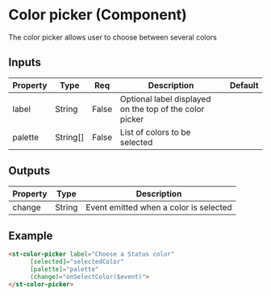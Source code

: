 # Color picker (Component)

   The color picker allows user to choose between several colors

## Inputs

| Property | Type     | Req   | Description                                             | Default |
| -------- | -------- | ----- | ------------------------------------------------------- | ------- |
| label    | String   | False | Optional label displayed on the top of the color picker |         |
| palette  | String[] | False | List of colors to be selected                           |         |

## Outputs

| Property | Type   | Description                            |
| -------- | ------ | -------------------------------------- |
| change   | String | Event emitted when a color is selected |

## Example


```html
<st-color-picker label="Choose a Status color"
      [selected]="selectedColor"
      [palette]="palette"
      (change)="onSelectColor($event)">
</st-color-picker>
```

